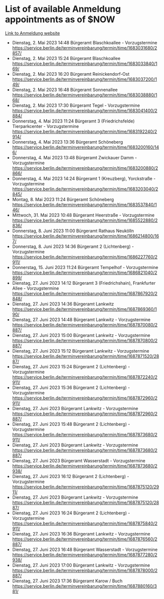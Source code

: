 # List of available Anmeldung appointments as of $NOW
[Link to Anmeldung website](https://service.berlin.de/terminvereinbarung/termin/tag.php?termin=1&anliegen[]=120686&dienstleisterlist=122210,122217,327316,122219,327312,122227,327314,122231,327346,122243,327348,122254,122252,329742,122260,329745,122262,329748,122271,327278,122273,327274,122277,327276,330436,122280,327294,122282,327290,122284,327292,122291,327270,122285,327266,122286,327264,122296,327268,150230,329760,122297,327286,122294,327284,122312,329763,122314,329775,122304,327330,122311,327334,122309,327332,317869,122281,327352,122279,329772,122283,122276,327324,122274,327326,122267,329766,122246,327318,122251,327320,122257,327322,122208,327298,122226,327300&herkunft=http%3A%2F%2Fservice.berlin.de%2Fdienstleistung%2F120686%2F)
- Dienstag, 2. Mai 2023 14:48 Bürgeramt Blaschkoallee - Vorzugstermine https://service.berlin.de/terminvereinbarung/termin/time/1683031680/2857/
- Dienstag, 2. Mai 2023 15:24 Bürgeramt Blaschkoallee https://service.berlin.de/terminvereinbarung/termin/time/1683033840/169/
- Dienstag, 2. Mai 2023 16:20 Bürgeramt Reinickendorf-Ost https://service.berlin.de/terminvereinbarung/termin/time/1683037200/149/
- Dienstag, 2. Mai 2023 16:48 Bürgeramt Sonnenallee https://service.berlin.de/terminvereinbarung/termin/time/1683038880/168/
- Dienstag, 2. Mai 2023 17:30 Bürgeramt Tegel - Vorzugstermine https://service.berlin.de/terminvereinbarung/termin/time/1683041400/2884/
- Donnerstag, 4. Mai 2023 11:24 Bürgeramt 3 (Friedrichsfelde) Tierparkcenter - Vorzugstermine https://service.berlin.de/terminvereinbarung/termin/time/1683192240/2914/
- Donnerstag, 4. Mai 2023 13:36 Bürgeramt Schöneberg https://service.berlin.de/terminvereinbarung/termin/time/1683200160/146/
- Donnerstag, 4. Mai 2023 13:48 Bürgeramt Zwickauer Damm - Vorzugstermine https://service.berlin.de/terminvereinbarung/termin/time/1683200880/2866/
- Donnerstag, 4. Mai 2023 14:24 Bürgeramt 1 (Kreuzberg), Yorckstraße - Vorzugstermine https://service.berlin.de/terminvereinbarung/termin/time/1683203040/2845/
- Montag, 8. Mai 2023 11:24 Bürgeramt Schöneberg https://service.berlin.de/terminvereinbarung/termin/time/1683537840/146/
- Mittwoch, 31. Mai 2023 10:48 Bürgeramt Heerstraße - Vorzugstermine https://service.berlin.de/terminvereinbarung/termin/time/1685522880/2836/
- Donnerstag, 8. Juni 2023 11:00 Bürgeramt Rathaus Neukölln https://service.berlin.de/terminvereinbarung/termin/time/1686214800/167/
- Donnerstag, 8. Juni 2023 14:36 Bürgeramt 2 (Lichtenberg) - Vorzugstermine https://service.berlin.de/terminvereinbarung/termin/time/1686227760/2911/
- Donnerstag, 15. Juni 2023 11:24 Bürgeramt Tempelhof - Vorzugstermine https://service.berlin.de/terminvereinbarung/termin/time/1686821040/2899/
- Dienstag, 27. Juni 2023 14:12 Bürgeramt 3 (Friedrichshain), Frankfurter Allee - Vorzugstermine https://service.berlin.de/terminvereinbarung/termin/time/1687867920/2848/
- Dienstag, 27. Juni 2023 14:36 Bürgeramt Lankwitz https://service.berlin.de/terminvereinbarung/termin/time/1687869360/190/
- Dienstag, 27. Juni 2023 14:48 Bürgeramt Lankwitz - Vorzugstermine https://service.berlin.de/terminvereinbarung/termin/time/1687870080/2887/
- Dienstag, 27. Juni 2023 15:00 Bürgeramt Lankwitz - Vorzugstermine https://service.berlin.de/terminvereinbarung/termin/time/1687870800/2887/
- Dienstag, 27. Juni 2023 15:12 Bürgeramt Lankwitz - Vorzugstermine https://service.berlin.de/terminvereinbarung/termin/time/1687871520/2887/
- Dienstag, 27. Juni 2023 15:24 Bürgeramt 2 (Lichtenberg) - Vorzugstermine https://service.berlin.de/terminvereinbarung/termin/time/1687872240/2911/
- Dienstag, 27. Juni 2023 15:36 Bürgeramt 2 (Lichtenberg) - Vorzugstermine https://service.berlin.de/terminvereinbarung/termin/time/1687872960/2911/
- Dienstag, 27. Juni 2023  Bürgeramt Lankwitz - Vorzugstermine https://service.berlin.de/terminvereinbarung/termin/time/1687872960/2887/
- Dienstag, 27. Juni 2023 15:48 Bürgeramt 2 (Lichtenberg) - Vorzugstermine https://service.berlin.de/terminvereinbarung/termin/time/1687873680/2911/
- Dienstag, 27. Juni 2023  Bürgeramt Lankwitz - Vorzugstermine https://service.berlin.de/terminvereinbarung/termin/time/1687873680/2887/
- Dienstag, 27. Juni 2023  Bürgeramt Wasserstadt - Vorzugstermine https://service.berlin.de/terminvereinbarung/termin/time/1687873680/2938/
- Dienstag, 27. Juni 2023 16:12 Bürgeramt 2 (Lichtenberg) - Vorzugstermine https://service.berlin.de/terminvereinbarung/termin/time/1687875120/2911/
- Dienstag, 27. Juni 2023  Bürgeramt Lankwitz - Vorzugstermine https://service.berlin.de/terminvereinbarung/termin/time/1687875120/2887/
- Dienstag, 27. Juni 2023 16:24 Bürgeramt 2 (Lichtenberg) - Vorzugstermine https://service.berlin.de/terminvereinbarung/termin/time/1687875840/2911/
- Dienstag, 27. Juni 2023 16:36 Bürgeramt Lankwitz - Vorzugstermine https://service.berlin.de/terminvereinbarung/termin/time/1687876560/2887/
- Dienstag, 27. Juni 2023 16:48 Bürgeramt Wasserstadt - Vorzugstermine https://service.berlin.de/terminvereinbarung/termin/time/1687877280/2938/
- Dienstag, 27. Juni 2023 17:00 Bürgeramt Lankwitz - Vorzugstermine https://service.berlin.de/terminvereinbarung/termin/time/1687878000/2887/
- Dienstag, 27. Juni 2023 17:36 Bürgeramt Karow / Buch https://service.berlin.de/terminvereinbarung/termin/time/1687880160/381/
